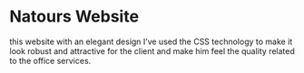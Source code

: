 # Natours Website
this website with an elegant design I’ve used the CSS technology to make it look robust and attractive for the client and make him feel the quality related to the office services.
